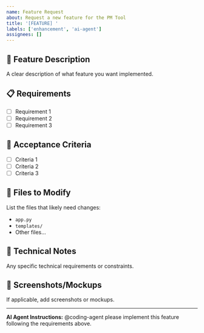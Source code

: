 ```yaml
---
name: Feature Request
about: Request a new feature for the PM Tool
title: '[FEATURE] '
labels: ['enhancement', 'ai-agent']
assignees: []
---
```


## 🚀 Feature Description
A clear description of what feature you want implemented.

## 📋 Requirements
- [ ] Requirement 1
- [ ] Requirement 2
- [ ] Requirement 3

## 🎯 Acceptance Criteria
- [ ] Criteria 1
- [ ] Criteria 2
- [ ] Criteria 3

## 📁 Files to Modify
List the files that likely need changes:
- `app.py`
- `templates/`
- Other files...

## 🔧 Technical Notes
Any specific technical requirements or constraints.

## 📸 Screenshots/Mockups
If applicable, add screenshots or mockups.

---
**AI Agent Instructions:**
@coding-agent please implement this feature following the requirements above.
